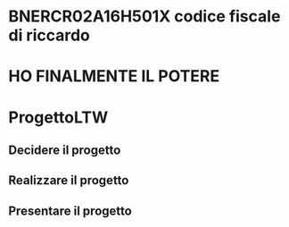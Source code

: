 # BNERCR02A16H501X codice fiscale di riccardo
# HO FINALMENTE IL POTERE
# ProgettoLTW

## Decidere il progetto

## Realizzare il progetto

## Presentare il progetto
